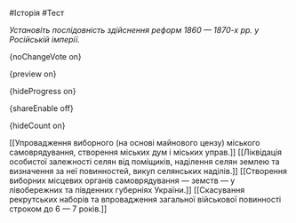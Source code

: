 #Історія #Тест

*Установіть послідовність здійснення реформ 1860 — 1870-х рр. у Російській імперії.*

{noChangeVote on}

{preview on}

{hideProgress on}

{shareEnable off}

{hideCount on}

[[Упровадження виборного (на основі майнового цензу) міського самоврядування, створення міських дум і міських управ.]]
[[Ліквідація особистої залежності селян від поміщиків, наділення селян землею та визначення за неї повинностей, викуп селянських наділів.]]
[[Створення виборних місцевих органів самоврядування — земств — у лівобережних та південних губерніях України.]]
[[Скасування рекрутських наборів та впровадження загальної військової повинності строком до 6 — 7 років.]]
